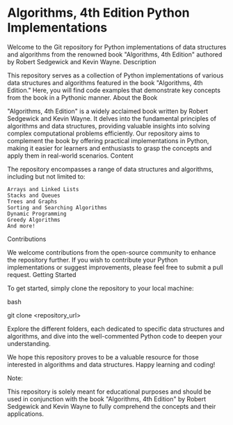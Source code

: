 # Algorithms, 4th Edition Python Implementations

Welcome to the Git repository for Python implementations of data structures and algorithms from the renowned book "Algorithms, 4th Edition" authored by Robert Sedgewick and Kevin Wayne.
Description

This repository serves as a collection of Python implementations of various data structures and algorithms featured in the book "Algorithms, 4th Edition." Here, you will find code examples that demonstrate key concepts from the book in a Pythonic manner.
About the Book

"Algorithms, 4th Edition" is a widely acclaimed book written by Robert Sedgewick and Kevin Wayne. It delves into the fundamental principles of algorithms and data structures, providing valuable insights into solving complex computational problems efficiently. Our repository aims to complement the book by offering practical implementations in Python, making it easier for learners and enthusiasts to grasp the concepts and apply them in real-world scenarios.
Content

The repository encompasses a range of data structures and algorithms, including but not limited to:

    Arrays and Linked Lists
    Stacks and Queues
    Trees and Graphs
    Sorting and Searching Algorithms
    Dynamic Programming
    Greedy Algorithms
    And more!

Contributions

We welcome contributions from the open-source community to enhance the repository further. If you wish to contribute your Python implementations or suggest improvements, please feel free to submit a pull request.
Getting Started

To get started, simply clone the repository to your local machine:

bash

git clone <repository_url>

Explore the different folders, each dedicated to specific data structures and algorithms, and dive into the well-commented Python code to deepen your understanding.

We hope this repository proves to be a valuable resource for those interested in algorithms and data structures. Happy learning and coding!

Note:

This repository is solely meant for educational purposes and should be used in conjunction with the book "Algorithms, 4th Edition" by Robert Sedgewick and Kevin Wayne to fully comprehend the concepts and their applications.
